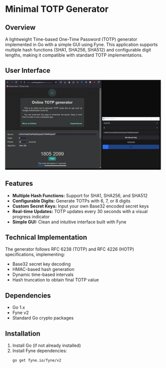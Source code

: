 # Minimal TOTP Generator

## Overview
A lightweight Time-based One-Time Password (TOTP) generator implemented in Go with a simple GUI using Fyne. This application supports multiple hash functions (SHA1, SHA256, SHA512) and configurable digit lengths, making it compatible with standard TOTP implementations.

## User Interface


<p align="center">

  <img src="https://github.com/NilScript404/Totp-Generator/blob/main/Ex.PNG" alt="Application UI">

</p>

## Features
- **Multiple Hash Functions:** Support for SHA1, SHA256, and SHA512
- **Configurable Digits:** Generate TOTPs with 6, 7, or 8 digits
- **Custom Secret Keys:** Input your own Base32 encoded secret keys
- **Real-time Updates:** TOTP updates every 30 seconds with a visual progress indicator
- **Simple GUI:** Clean and intuitive interface built with Fyne

## Technical Implementation
The generator follows RFC 6238 (TOTP) and RFC 4226 (HOTP) specifications, implementing:
- Base32 secret key decoding
- HMAC-based hash generation
- Dynamic time-based intervals
- Hash truncation to obtain final TOTP value

## Dependencies
- Go 1.x
- Fyne v2
- Standard Go crypto packages

## Installation
1. Install Go (if not already installed)
2. Install Fyne dependencies:
   ```bash
   go get fyne.io/fyne/v2
